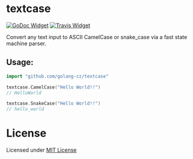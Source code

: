 # textcase

[![GoDoc Widget]][GoDoc] [![Travis Widget]][Travis]

Convert any text input to ASCII CamelCase or snake_case via a fast state machine parser.

## Usage:
```go
import "github.com/golang-cz/textcase"
```

```go
textcase.CamelCase("Hello World!!")
// HelloWorld
```

```go
textcase.SnakeCase("Hello World!!")
// hello_world
```

# License
Licensed under [MIT License](./LICENSE)

[GoDoc]: https://godoc.org/github.com/golang-cz/textcase
[GoDoc Widget]: https://godoc.org/github.com/golang-cz/textcase?status.svg
[Travis]: https://travis-ci.org/golang-cz/textcase
[Travis Widget]: https://travis-ci.org/golang-cz/textcase.svg?branch=master
